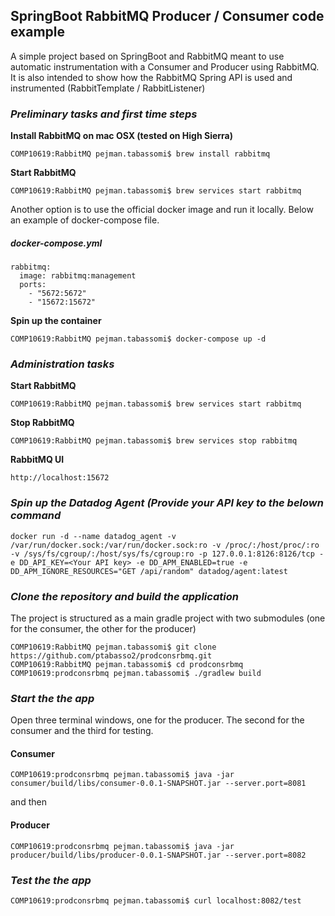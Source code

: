 ## SpringBoot RabbitMQ Producer / Consumer code example


A simple project based on SpringBoot and RabbitMQ meant to use automatic instrumentation with a Consumer and Producer using RabbitMQ. 
It is also intended to show how the RabbitMQ Spring API is used and instrumented (RabbitTemplate / RabbitListener)

### _Preliminary tasks and first time steps_

**Install RabbitMQ on mac OSX (tested on High Sierra)**

````
COMP10619:RabbitMQ pejman.tabassomi$ brew install rabbitmq
````

**Start RabbitMQ**

````
COMP10619:RabbitMQ pejman.tabassomi$ brew services start rabbitmq
````

Another option is to use the official docker image and run it locally.
Below an example of docker-compose file.   


##### _docker-compose.yml_
````
rabbitmq:
  image: rabbitmq:management
  ports:
    - "5672:5672"
    - "15672:15672"
````   

**Spin up the container**

````
COMP10619:RabbitMQ pejman.tabassomi$ docker-compose up -d
````

### _Administration tasks_

**Start RabbitMQ**

````
COMP10619:RabbitMQ pejman.tabassomi$ brew services start rabbitmq
````

**Stop RabbitMQ**

````
COMP10619:RabbitMQ pejman.tabassomi$ brew services stop rabbitmq
````

**RabbitMQ UI**

````
http://localhost:15672
````

### _Spin up the Datadog Agent (Provide your API key  to the  belown command_


````
docker run -d --name datadog_agent -v /var/run/docker.sock:/var/run/docker.sock:ro -v /proc/:/host/proc/:ro -v /sys/fs/cgroup/:/host/sys/fs/cgroup:ro -p 127.0.0.1:8126:8126/tcp -e DD_API_KEY=<Your API key> -e DD_APM_ENABLED=true -e DD_APM_IGNORE_RESOURCES="GET /api/random" datadog/agent:latest
````

### _Clone the repository and build the application_

The project is structured as a main gradle project with two submodules (one for the consumer, the other for the producer)

````
COMP10619:RabbitMQ pejman.tabassomi$ git clone https://github.com/ptabasso2/prodconsrbmq.git
COMP10619:RabbitMQ pejman.tabassomi$ cd prodconsrbmq
COMP10619:prodconsrbmq pejman.tabassomi$ ./gradlew build
````


### _Start the the app_

Open three terminal windows, one for the producer. The second for the consumer and the third for testing.

#### Consumer

````
COMP10619:prodconsrbmq pejman.tabassomi$ java -jar consumer/build/libs/consumer-0.0.1-SNAPSHOT.jar --server.port=8081
````
and then 

#### Producer

````
COMP10619:prodconsrbmq pejman.tabassomi$ java -jar producer/build/libs/producer-0.0.1-SNAPSHOT.jar --server.port=8082
````

### _Test the the app_

````
COMP10619:prodconsrbmq pejman.tabassomi$ curl localhost:8082/test
````


